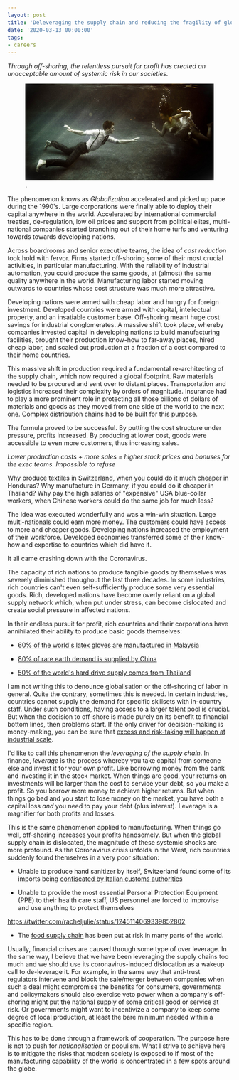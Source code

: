 ```yaml
---
layout: post
title: 'Deleveraging the supply chain and reducing the fragility of globalisation'
date: '2020-03-13 00:00:00'
tags:
- careers
---
```


_Through off-shoring, the relentless pursuit for profit has created an unacceptable amount of systemic risk in our societies._

<figure class="kg-card kg-image-card kg-card-hascaption"><img src="/content/images/2020/03/abyss-3.jpg" class="kg-image"><figcaption>.</figcaption></figure>

The phenomenon knows as _Globalization_ accelerated and picked up pace during the 1990's. Large corporations were finally able to deploy their capital anywhere in the world. Accelerated by international commercial treaties, de-regulation, low oil prices and support from political elites, multi-national companies started branching out of their home turfs and venturing towards towards developing nations.

Across boardrooms and senior executive teams, the idea of _cost reduction_ took hold with fervor. Firms started off-shoring some of their most crucial activities, in particular manufacturing. With the reliability of industrial automation, you could produce the same goods, at (almost) the same quality anywhere in the world. Manufacturing labor started moving outwards to countries whose cost structure was much more attractive.

Developing nations were armed with cheap labor and hungry for foreign investment. Developed countries were armed with capital, intellectual property, and an insatiable customer base. Off-shoring meant huge cost savings for industrial conglomerates. A massive shift took place, whereby companies invested capital in developing nations to build manufacturing facilities, brought their production know-how to far-away places, hired cheap labor, and scaled out production at a fraction of a cost compared to their home countries.

This massive shift in production required a fundamental re-architecting of the supply chain, which now required a global footprint. Raw materials needed to be procured and sent over to distant places. Transportation and logistics increased their complexity by orders of magnitude. Insurance had to play a more prominent role in protecting all those billions of dollars of materials and goods as they moved from one side of the world to the next one. Complex distribution chains had to be built for this purpose.

The formula proved to be successful. By putting the cost structure under pressure, profits increased. By producing at lower cost, goods were accessible to even more customers, thus increasing sales.

_Lower production costs + more sales = higher stock prices and bonuses for the exec teams. Impossible to refuse_

Why produce textiles in Switzerland, when you could do it much cheaper in Honduras?
Why manufacture in Germany, if you could do it cheaper in Thailand?
Why pay the high salaries of "expensive" USA blue-collar workers, when Chinese workers could do the same job for much less?

The idea was executed wonderfully and was a win-win situation. Large multi-nationals could earn more money. The customers could have access to more and cheaper goods. Developing nations increased the employment of their workforce. Developed economies transferred some of their know-how and expertise to countries which did have it.

It all came crashing down with the Coronavirus.

The capacity of rich nations to produce tangible goods by themselves was severely diminished throughout the last three decades. In some industries, rich countries can't even self-sufficiently produce some very essential goods. Rich, developed nations have become overly reliant on a global supply network which, when put under stress, can become dislocated and create social pressure in affected nations.

In their endless pursuit for profit, rich countries and their corporations have annihilated their ability to produce basic goods themselves:

* [60% of the world's latex gloves are manufactured in Malaysia](https://www.bloomberg.com/news/articles/2020-03-26/the-world-could-run-out-of-gloves-as-plants-curbed-in-lockdown)

* [80% of rare earth demand is supplied by China](https://www.reuters.com/article/us-china-usa-rareearth-refining-idUSKCN1T004J)

* [50% of the world's hard drive supply comes from Thailand](https://www.theguardian.com/technology/2011/oct/25/thailand-floods-hard-drive-shortage)

I am not writing this to denounce globalisation or the off-shoring of labor in general. Quite the contrary, sometimes this is needed. In certain industries, countries cannot supply the demand for specific skillsets with in-country staff. Under such conditions, having access to a larger talent pool is crucial. But when the decision to off-shore is made purely on its benefit to financial bottom lines, then problems start. If the only driver for decision-making is money-making, you can be sure that [excess and risk-taking will happen at industrial scale](https://en.wikipedia.org/wiki/Irrational_exuberance).

I'd like to call this phenomenon the _leveraging of the supply chain_. In finance, _leverage_ is the process whereby you take capital from someone else and invest it for your own profit. Like borrowing money from the bank and investing it in the stock market. When things are good, your returns on investments will be larger than the cost to service your debt, so you make a profit. So you borrow more money to achieve higher returns. But when things go bad and you start to lose money on the market, you have both a capital loss *and* you need to pay your debt (plus interest). Leverage is a magnifier for both profits and losses.

This is the same phenomenon applied to manufacturing. When things go well, off-shoring increases your profits handsomely. But when the global supply chain is dislocated, the magnitude of these systemic shocks are more profound. As the Coronavirus crisis unfolds in the West, rich countries suddenly found themselves in a very poor situation:

* Unable to produce hand sanitizer by itself, Switzerland found some of its imports being [confiscated by Italian customs authorities](https://business.financialpost.com/pmn/business-pmn/swiss-retailer-gets-stiffed-as-hand-sanitizer-seized-at-italian-border)

* Unable to provide the most essential Personal Protection Equipment (PPE) to their health care staff, US personnel are forced to improvise and use anything to protect themselves

https://twitter.com/racheljulie/status/1245114069339852802

* The [food supply chain](https://www.bloomberg.com/news/videos/2020-03-27/supply-chain-collapsing-from-coronavirus-video) has been put at risk in many parts of the world.

Usually, financial crises are caused through some type of over leverage. In the same way, I believe that we have been leveraging the supply chains too much and we should use its coronavirus-induced dislocation as a wakeup call to de-leverage it. For example, in the same way that anti-trust regulators intervene and block the sale/merger between companies when such a deal might compromise the benefits for consumers, governments and policymakers should also exercise veto power when a company's off-shoring might put the national supply of some critical good or service at risk. Or governments might want to incentivize a company to keep some degree of local production, at least the bare minimum needed within a specific region.

This has to be done through a framework of cooperation. The purpose here is not to push for _nationalisation_ or populism. What I strive to achieve here is to mitigate the risks that modern society is exposed to if most of the manufacturing capability of the world is concentrated in a few spots around the globe.